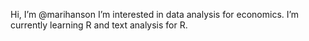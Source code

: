 Hi, I’m @marihanson 
I’m interested in data analysis for economics.
I’m currently learning R and text analysis for R.


<!---
marihanson/marihanson is a ✨ special ✨ repository because its `README.md` (this file) appears on your GitHub profile.
You can click the Preview link to take a look at your changes.
--->
